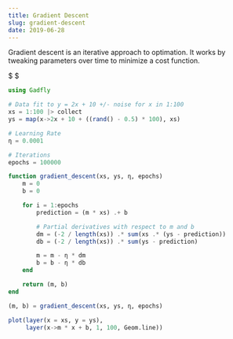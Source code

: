```yaml
---
title: Gradient Descent
slug: gradient-descent
date: 2019-06-28
---
```


Gradient descent is an iterative approach to optimation. It works by tweaking parameters over time to minimize a cost function.

$
$

<object data="gradient-descent.svg" type="image/svg+xml">
    <param name="url" value="gradient-descent.svg">
</object>

```julia
using Gadfly

# Data fit to y = 2x + 10 +/- noise for x in 1:100
xs = 1:100 |> collect
ys = map(x->2x + 10 + ((rand() - 0.5) * 100), xs)

# Learning Rate
η = 0.0001

# Iterations
epochs = 100000

function gradient_descent(xs, ys, η, epochs)
    m = 0
    b = 0

    for i = 1:epochs
        prediction = (m * xs) .+ b

        # Partial derivatives with respect to m and b
        dm = (-2 / length(xs)) .* sum(xs .* (ys - prediction))
        db = (-2 / length(xs)) .* sum(ys - prediction)

        m = m - η * dm
        b = b - η * db
    end

    return (m, b)
end

(m, b) = gradient_descent(xs, ys, η, epochs)

plot(layer(x = xs, y = ys),
     layer(x->m * x + b, 1, 100, Geom.line))
```